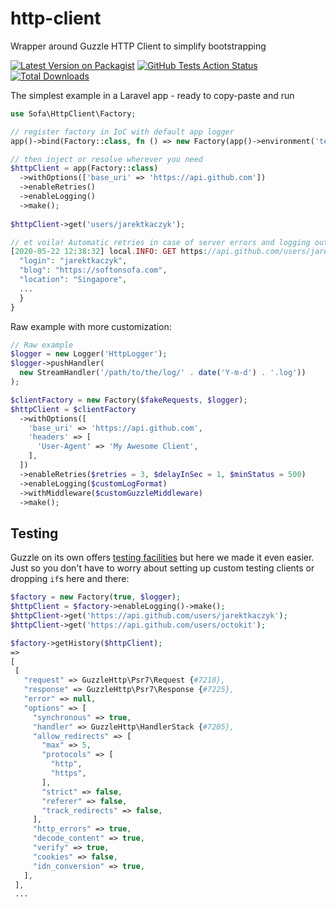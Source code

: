 # http-client
Wrapper around Guzzle HTTP Client to simplify bootstrapping

[![Latest Version on Packagist](https://img.shields.io/packagist/v/sofa/http-client.svg?style=flat-square)](https://packagist.org/packages/jarektkaczyk/http-client)
[![GitHub Tests Action Status](https://github.com/jarektkaczyk/http-client/workflows/Tests/badge.svg)](https://github.com/jarektkaczyk/http-client/actions?query=workflow%3Atests+branch%3Amaster)
[![Total Downloads](https://img.shields.io/packagist/dt/sofa/http-client.svg?style=flat-square)](https://packagist.org/packages/jarektkaczyk/http-client)

The simplest example in a Laravel app - ready to copy-paste and run
```php
use Sofa\HttpClient\Factory;

// register factory in IoC with default app logger
app()->bind(Factory::class, fn () => new Factory(app()->environment('testing'), app('log')->driver()));

// then inject or resolve wherever you need
$httpClient = app(Factory::class)
  ->withOptions(['base_uri' => 'https://api.github.com'])
  ->enableRetries()
  ->enableLogging()
  ->make();
  
$httpClient->get('users/jarektkaczyk');

// et voila! Automatic retries in case of server errors and logging out of the box:
[2020-05-22 12:38:32] local.INFO: GET https://api.github.com/users/jarektkaczyk HTTP/1.1 200 (1351 application/json; charset=utf-8) {"request": , "response": {
  "login": "jarektkaczyk",
  "blog": "https://softonsofa.com",
  "location": "Singapore",
  ...
  }
}
```

Raw example with more customization:

```php
// Raw example
$logger = new Logger('HttpLogger');
$logger->pushHandler(
  new StreamHandler('/path/to/the/log/' . date('Y-m-d') . '.log'))
);

$clientFactory = new Factory($fakeRequests, $logger);
$httpClient = $clientFactory
  ->withOptions([
    'base_uri' => 'https://api.github.com',
    'headers' => [
      'User-Agent' => 'My Awesome Client',
    ],
  ])
  ->enableRetries($retries = 3, $delayInSec = 1, $minStatus = 500)
  ->enableLogging($customLogFormat)
  ->withMiddleware($customGuzzleMiddleware)
  ->make();
```


## Testing

Guzzle on its own offers [testing facilities](http://docs.guzzlephp.org/en/stable/testing.html) but here we made it even easier.
Just so you don't have to worry about setting up custom testing clients or dropping `if`s here and there:

```php
$factory = new Factory(true, $logger);
$httpClient = $factory->enableLogging()->make();
$httpClient->get('https://api.github.com/users/jarektkaczyk');
$httpClient->get('https://api.github.com/users/octokit');

$factory->getHistory($httpClient);
=>
[
 [
   "request" => GuzzleHttp\Psr7\Request {#7218},
   "response" => GuzzleHttp\Psr7\Response {#7225},
   "error" => null,
   "options" => [
     "synchronous" => true,
     "handler" => GuzzleHttp\HandlerStack {#7205},
     "allow_redirects" => [
       "max" => 5,
       "protocols" => [
         "http",
         "https",
       ],
       "strict" => false,
       "referer" => false,
       "track_redirects" => false,
     ],
     "http_errors" => true,
     "decode_content" => true,
     "verify" => true,
     "cookies" => false,
     "idn_conversion" => true,
   ],
 ],
 ...
 ```



